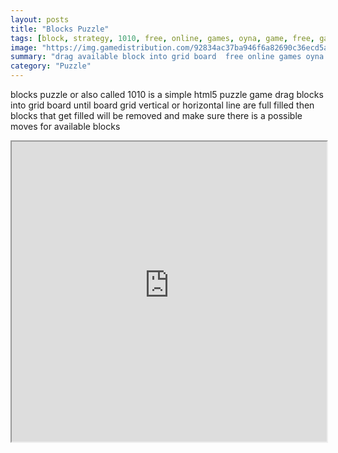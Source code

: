 ```yaml
---
layout: posts
title: "Blocks Puzzle"
tags: [block, strategy, 1010, free, online, games, oyna, game, free, games, play, play, games]
image: "https://img.gamedistribution.com/92834ac37ba946f6a82690c36ecd5a8b-512x512.jpeg"
summary: "drag available block into grid board  free online games oyna game free games play play games"
category: "Puzzle"
---
```


blocks puzzle or also called 1010 is a simple html5 puzzle game drag blocks into grid board until board grid vertical or horizontal line are full filled then blocks that get filled will be removed and make sure there is a possible moves for available blocks

<iframe width="100%" height="480px;" src="https://html5.gamedistribution.com/92834ac37ba946f6a82690c36ecd5a8b/"></iframe>